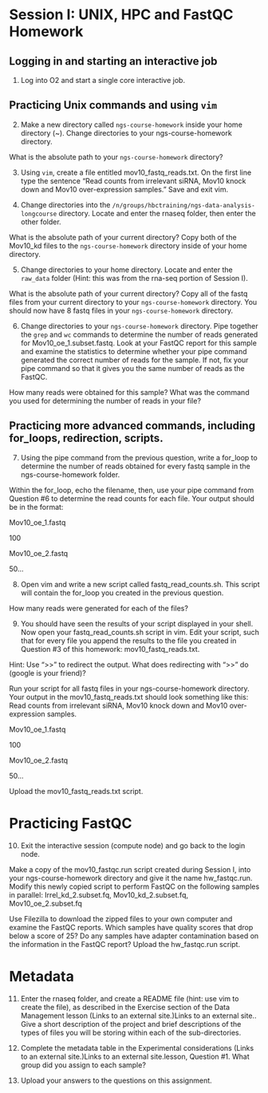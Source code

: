 # Session I: UNIX, HPC and FastQC Homework


 

## Logging in and starting an interactive job

1. Log into O2 and start a single core interactive job.


## Practicing Unix commands and using `vim`

2. Make a new directory called `ngs-course-homework` inside your home directory (~). Change directories to your ngs-course-homework directory.

What is the absolute path to your `ngs-course-homework` directory?
 
 
3. Using `vim`, create a file entitled mov10_fastq_reads.txt.  On the first line type the sentence “Read counts from irrelevant siRNA, Mov10 knock down and Mov10 over-expression samples.” Save and exit vim.


4. Change directories into the `/n/groups/hbctraining/ngs-data-analysis-longcourse` directory. Locate and enter the rnaseq folder, then enter the other folder.

What is the absolute path of your current directory?
Copy both of the Mov10_kd files to the `ngs-course-homework` directory inside of your home directory. 
 

5. Change directories to your home directory. Locate and enter the `raw_data` folder (Hint: this was from the rna-seq portion of Session I).

What is the absolute path of your current directory?
Copy all of the fastq files from your current directory to your `ngs-course-homework` directory. You should now have 8 fastq files in your `ngs-course-homework` directory. 

6. Change directories to your `ngs-course-homework` directory. Pipe together the `grep` and `wc` commands to determine the number of reads generated for Mov10_oe_1.subset.fastq.  Look at your FastQC report for this sample and examine the statistics to determine whether your pipe command generated the correct number of reads for the sample. If not, fix your pipe command so that it gives you the same number of reads as the FastQC.

How many reads were obtained for this sample?
What was the command you used for determining the number of reads in your file?


## Practicing more advanced commands, including for_loops, redirection, scripts.

7. Using the pipe command from the previous question, write a for_loop to determine the number of reads obtained for every fastq sample in the ngs-course-homework folder.

Within the for_loop, echo the filename, then, use your pipe command from Question #6 to determine the read counts for each file.
Your output should be in the format:

Mov10_oe_1.fastq

100

Mov10_oe_2.fastq

50…

 

8. Open vim and write a new script called fastq_read_counts.sh. This script will contain the for_loop you created in the previous question.

 How many reads were generated for each of the files?
 

9. You should have seen the results of your script displayed in your shell. Now open your fastq_read_counts.sh script in vim. Edit your script, such that for every file you append the results to the file you created in Question #3 of this homework: mov10_fastq_reads.txt.

Hint: Use “>>” to redirect the output. What does redirecting with “>>” do (google is your friend)?

Run your script for all fastq files in your ngs-course-homework directory. Your output in the mov10_fastq_reads.txt should look something like this:
Read counts from irrelevant siRNA, Mov10 knock down and Mov10 over-expression samples.

Mov10_oe_1.fastq

100

Mov10_oe_2.fastq

50…

Upload the mov10_fastq_reads.txt script.
# Practicing FastQC
10. Exit the interactive session (compute node) and go back to the login node.

Make a copy of the mov10_fastqc.run script created during Session I, into your ngs-course-homework directory and give it the name hw_fastqc.run. Modify this newly copied script to perform FastQC on the following samples in parallel:
Irrel_kd_2.subset.fq, Mov10_kd_2.subset.fq, Mov10_oe_2.subset.fq

Use Filezilla to download the zipped files to your own computer and examine the FastQC reports.
Which samples have quality scores that drop below a score of 25?
Do any samples have adapter contamination based on the information in the FastQC report?
Upload the hw_fastqc.run script.

# Metadata
11. Enter the rnaseq folder, and create a README file (hint: use vim to create the file), as described in the Exercise section of the Data Management lesson (Links to an external site.)Links to an external site.. Give a short description of the project and brief descriptions of the types of files you will be storing within each of the sub-directories.

12. Complete the metadata table in the Experimental considerations  (Links to an external site.)Links to an external site.lesson, Question #1. What group did you assign to each sample?

13. Upload your answers to the questions on this assignment.
